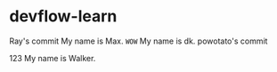 # devflow-learn

Ray's commit
My name is Max.
`WOW`
My name is dk.
powotato's commit


123
My name is Walker.
